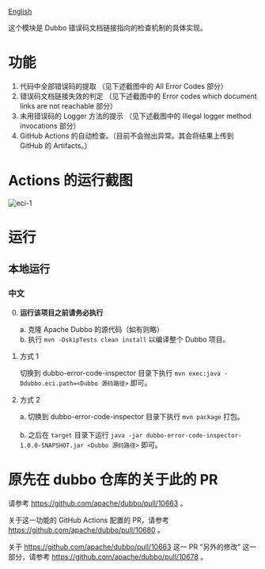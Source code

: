 [English](README.md)

这个模块是 Dubbo 错误码文档链接指向的检查机制的具体实现。

# 功能
1. 代码中全部错误码的提取 （见下述截图中的 All Error Codes 部分）
2. 错误码文档链接失效的判定 （见下述截图中的 Error codes which document links are not reachable 部分）
3. 未用错误码的 Logger 方法的提示 （见下述截图中的 Illegal logger method invocations 部分）
4. GitHub Actions 的自动检查。（目前不会抛出异常。其会将结果上传到 GitHub 的 Artifacts。）

# Actions 的运行截图
![eci-1](https://user-images.githubusercontent.com/4351489/192001227-36315550-60e4-4846-9550-d4cd1e2363c5.jpg)

# 运行
## 本地运行
### 中文
0. **运行该项目之前请务必执行**

   a. 克隆 Apache Dubbo 的源代码（如有则略）<br />
   b. 执行 `mvn -DskipTests clean install` 以编译整个 Dubbo 项目。

1. 方式 1

   切换到 dubbo-error-code-inspector 目录下执行 `mvn exec:java -Ddubbo.eci.path=<Dubbo 源码路径>` 即可。


2. 方式 2

   a. 切换到 dubbo-error-code-inspector 目录下执行 `mvn package` 打包。<br /><br />
   b. 之后在 `target` 目录下运行 `java -jar dubbo-error-code-inspector-1.0.0-SNAPSHOT.jar <Dubbo 源码路径>` 即可。

# 原先在 dubbo 仓库的关于此的 PR
请参考 https://github.com/apache/dubbo/pull/10663 。

关于这一功能的 GitHub Actions 配置的 PR，请参考 https://github.com/apache/dubbo/pull/10680 。

关于 https://github.com/apache/dubbo/pull/10663 这一 PR “另外的修改” 这一部分，请参考 https://github.com/apache/dubbo/pull/10678 。
